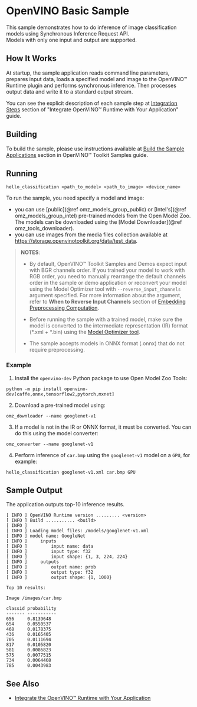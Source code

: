 # OpenVINO Basic Sample

This sample demonstrates how to do inference of image classification models using Synchronous Inference Request API.  
Models with only one input and output are supported.

## How It Works

At startup, the sample application reads command line parameters, prepares input data, loads a specified model and image to the OpenVINO™ Runtime plugin and performs synchronous inference. Then processes output data and write it to a standard output stream.

You can see the explicit description of
each sample step at [Integration Steps](../../../docs/OV_Runtime_UG/integrate_with_your_application.md) section of "Integrate OpenVINO™ Runtime with Your Application" guide.

## Building

To build the sample, please use instructions available at [Build the Sample Applications](../../../docs/OV_Runtime_UG/Samples_Overview.md) section in OpenVINO™ Toolkit Samples guide.

## Running

```
hello_classification <path_to_model> <path_to_image> <device_name>
```

To run the sample, you need specify a model and image:

- you can use [public](@ref omz_models_group_public) or [Intel's](@ref omz_models_group_intel) pre-trained models from the Open Model Zoo. The models can be downloaded using the [Model Downloader](@ref omz_tools_downloader).
- you can use images from the media files collection available at https://storage.openvinotoolkit.org/data/test_data.

> **NOTES**:
>
> - By default, OpenVINO™ Toolkit Samples and Demos expect input with BGR channels order. If you trained your model to work with RGB order, you need to manually rearrange the default channels order in the sample or demo application or reconvert your model using the Model Optimizer tool with `--reverse_input_channels` argument specified. For more information about the argument, refer to **When to Reverse Input Channels** section of [Embedding Preprocessing Computation](../../../docs/MO_DG/prepare_model/convert_model/Converting_Model.md).
>
> - Before running the sample with a trained model, make sure the model is converted to the intermediate representation (IR) format (\*.xml + \*.bin) using the [Model Optimizer tool](../../../docs/MO_DG/Deep_Learning_Model_Optimizer_DevGuide.md).
>
> - The sample accepts models in ONNX format (.onnx) that do not require preprocessing.

### Example

1. Install the `openvino-dev` Python package to use Open Model Zoo Tools:

```
python -m pip install openvino-dev[caffe,onnx,tensorflow2,pytorch,mxnet]
```

2. Download a pre-trained model using:

```
omz_downloader --name googlenet-v1
```

3. If a model is not in the IR or ONNX format, it must be converted. You can do this using the model converter:

```
omz_converter --name googlenet-v1
```

4. Perform inference of `car.bmp` using the `googlenet-v1` model on a `GPU`, for example:

```
hello_classification googlenet-v1.xml car.bmp GPU
```

## Sample Output

The application outputs top-10 inference results.

```
[ INFO ] OpenVINO Runtime version ......... <version>
[ INFO ] Build ........... <build>
[ INFO ]
[ INFO ] Loading model files: /models/googlenet-v1.xml
[ INFO ] model name: GoogleNet
[ INFO ]     inputs
[ INFO ]         input name: data
[ INFO ]         input type: f32
[ INFO ]         input shape: {1, 3, 224, 224}
[ INFO ]     outputs
[ INFO ]         output name: prob
[ INFO ]         output type: f32
[ INFO ]         output shape: {1, 1000}

Top 10 results:

Image /images/car.bmp

classid probability
------- -----------
656     0.8139648
654     0.0550537
468     0.0178375
436     0.0165405
705     0.0111694
817     0.0105820
581     0.0086823
575     0.0077515
734     0.0064468
785     0.0043983
```

## See Also

- [Integrate the OpenVINO™ Runtime with Your Application](../../../docs/OV_Runtime_UG/integrate_with_your_application.md)


